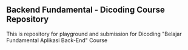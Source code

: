 ## Backend Fundamental - Dicoding Course Repository

This is repository for playground and submission for Dicoding "Belajar Fundamental Aplikasi Back-End" Course